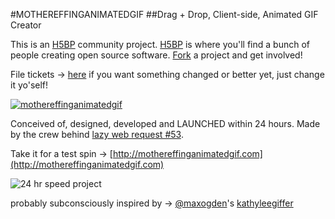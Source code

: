 #MOTHEREFFINGANIMATEDGIF
##Drag + Drop, Client-side, Animated GIF Creator

This is an [H5BP](https://h5bp.github.com) community project. [H5BP](https://h5bp.github.com) is where you'll find a bunch of people creating open source software. 
[Fork](https://h5bp.github.com) a project and get involved!

File tickets &rarr; [here](https://github.com/h5bp/mothereffinganimatedgif/issues) if you want something changed or better yet, just change it yo'self!

[![mothereffinganimatedgif](http://static.grayghostvisuals.com/h5bp/meag.png)](http://mothereffinganimatedgif.com)

Conceived of, designed, developed and LAUNCHED within 24 hours.
Made by the crew behind [lazy web request #53](https://github.com/h5bp/lazyweb-requests/issues/53). 

Take it for a test spin &rarr; [http://mothereffinganimatedgif.com](http://mothereffinganimatedgif.com)

![24 hr speed project](http://mothereffinganimatedgif.com/assets/img/project_approved.png)

probably subconsciously inspired by &rarr; [@maxogden](https://github.com/maxogden)'s [kathyleegiffer](https://github.com/maxogden/kathyleegiffer)

